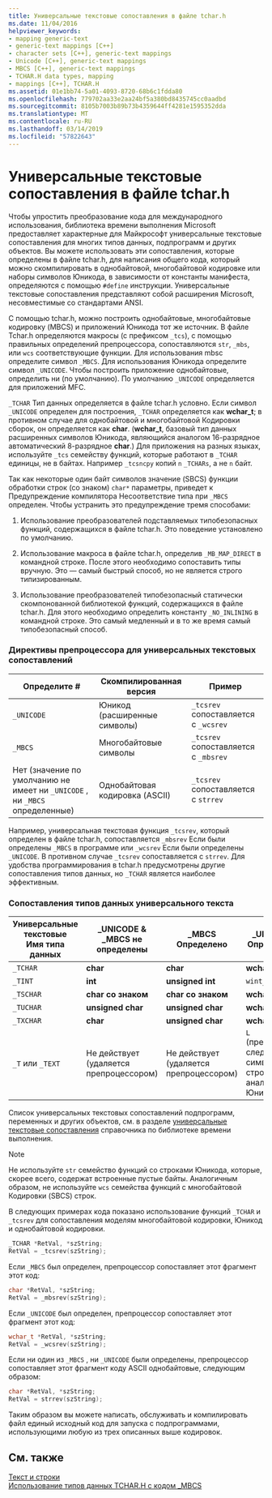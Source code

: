 ```yaml
---
title: Универсальные текстовые сопоставления в файле tchar.h
ms.date: 11/04/2016
helpviewer_keywords:
- mapping generic-text
- generic-text mappings [C++]
- character sets [C++], generic-text mappings
- Unicode [C++], generic-text mappings
- MBCS [C++], generic-text mappings
- TCHAR.H data types, mapping
- mappings [C++], TCHAR.H
ms.assetid: 01e1bb74-5a01-4093-8720-68b6c1fdda80
ms.openlocfilehash: 779702aa33e2aa24bf5a380bd8435745cc0aadbd
ms.sourcegitcommit: 8105b7003b89b73b4359644ff4281e1595352dda
ms.translationtype: MT
ms.contentlocale: ru-RU
ms.lasthandoff: 03/14/2019
ms.locfileid: "57822643"
---
```

# <a name="generic-text-mappings-in-tcharh"></a>Универсальные текстовые сопоставления в файле tchar.h

Чтобы упростить преобразование кода для международного использования, библиотека времени выполнения Microsoft предоставляет характерные для Майкрософт универсальные текстовые сопоставления для многих типов данных, подпрограмм и других объектов. Вы можете использовать эти сопоставления, которые определены в файле tchar.h, для написания общего кода, который можно скомпилировать в однобайтовой, многобайтовой кодировке или наборы символов Юникода, в зависимости от константы манифеста, определяются с помощью `#define` инструкции. Универсальные текстовые сопоставления представляют собой расширения Microsoft, несовместимые со стандартами ANSI.

С помощью tchar.h, можно построить однобайтовые, многобайтовые кодировку (MBCS) и приложений Юникода тот же источник. В файле Tchar.h определяются макросы (с префиксом `_tcs`), с помощью правильных определений препроцессора, сопоставляются `str`, `_mbs`, или `wcs` соответствующие функции. Для использования mbsc определите символ `_MBCS`. Для использования Юникода определите символ `_UNICODE`. Чтобы построить приложение однобайтовые, определить ни (по умолчанию). По умолчанию `_UNICODE` определяется для приложений MFC.

`_TCHAR` Тип данных определяется в файле tchar.h условно. Если символ `_UNICODE` определен для построения, `_TCHAR` определяется как **wchar_t**; в противном случае для однобайтовой и многобайтовой Кодировки сборок, он определяется как **char**. (**wchar_t**, базовый тип данных расширенных символов Юникода, являющийся аналогом 16-разрядное автоматический 8-разрядное **char**.) Для приложения на разных языках, используйте `_tcs` семейству функций, которые работают в `_TCHAR` единицы, не в байтах. Например `_tcsncpy` копий `n` `_TCHARs`, а не `n` байт.

Так как некоторые один байт символов значение (SBCS) функции обработки строк (со знаком) `char*` параметры, приведет к Предупреждение компилятора Несоответствие типа при `_MBCS` определен. Чтобы устранить это предупреждение тремя способами:

1. Использование преобразователей подставляемых типобезопасных функций, содержащихся в файле tchar.h. Это поведение установлено по умолчанию.

1. Использование макроса в файле tchar.h, определив `_MB_MAP_DIRECT` в командной строке. После этого необходимо сопоставить типы вручную. Это — самый быстрый способ, но не является строго типизированным.

1. Использование преобразователей типобезопасный статически скомпонованной библиотекой функций, содержащихся в файле tchar.h. Для этого необходимо определить константу `_NO_INLINING` в командной строке. Это самый медленный и в то же время самый типобезопасный способ.

### <a name="preprocessor-directives-for-generic-text-mappings"></a>Директивы препроцессора для универсальных текстовых сопоставлений

|Определите #|Скомпилированная версия|Пример|
|---------------|----------------------|-------------|
|`_UNICODE`|Юникод (расширенные символы)|`_tcsrev` сопоставляется с `_wcsrev`|
|`_MBCS`|Многобайтовые символы|`_tcsrev` сопоставляется с `_mbsrev`|
|Нет (значение по умолчанию не имеет ни `_UNICODE` , ни `_MBCS` определенные)|Однобайтовая кодировка (ASCII)|`_tcsrev` сопоставляется с `strrev`|

Например, универсальная текстовая функция `_tcsrev`, который определен в файле tchar.h, сопоставляется `_mbsrev` Если были определены `_MBCS` в программе или `_wcsrev` Если были определены `_UNICODE`. В противном случае `_tcsrev` сопоставляется с `strrev`. Для удобства программирования в tchar.h предусмотрены другие сопоставления типов данных, но `_TCHAR` является наиболее эффективным.

### <a name="generic-text-data-type-mappings"></a>Сопоставления типов данных универсального текста

|Универсальные текстовые<br /> Имя типа данных|_UNICODE &AMP;<br /> _MBCS не определены|_MBCS<br /> Определено|_UNICODE<br /> Определено|
|--------------------------------------|----------------------------------------|------------------------|---------------------------|
|`_TCHAR`|**char**|**char**|**wchar_t**|
|`_TINT`|**int**|**unsigned int**|`wint_t`|
|`_TSCHAR`|**char со знаком**|**char со знаком**|**wchar_t**|
|`_TUCHAR`|**unsigned char**|**unsigned char**|**wchar_t**|
|`_TXCHAR`|**char**|**unsigned char**|**wchar_t**|
|`_T` или `_TEXT`|Не действует (удаляется препроцессором)|Не действует (удаляется препроцессором)|`L` (преобразует следующий символ или строку в аналог в Юникоде)|

Список универсальных текстовых сопоставлений подпрограмм, переменных и других объектов, см. в разделе [универсальные текстовые сопоставления](../c-runtime-library/generic-text-mappings.md) справочника по библиотеке времени выполнения.

> [!NOTE]
>  Не используйте `str` семейство функций со строками Юникода, которые, скорее всего, содержат встроенные пустые байты. Аналогичным образом, не используйте `wcs` семейства функций с многобайтовой Кодировки (SBCS) строк.

В следующих примерах кода показано использование функций `_TCHAR` и `_tcsrev` для сопоставления моделям многобайтовой кодировки, Юникод и однобайтовой кодировки.

```cpp
_TCHAR *RetVal, *szString;
RetVal = _tcsrev(szString);
```

Если `_MBCS` был определен, препроцессор сопоставляет этот фрагмент этот код:

```cpp
char *RetVal, *szString;
RetVal = _mbsrev(szString);
```

Если `_UNICODE` был определен, препроцессор сопоставляет этот фрагмент этот код:

```cpp
wchar_t *RetVal, *szString;
RetVal = _wcsrev(szString);
```

Если ни один из `_MBCS` , ни `_UNICODE` были определены, препроцессор сопоставляет этот фрагмент коду ASCII однобайтовые, следующим образом:

```cpp
char *RetVal, *szString;
RetVal = strrev(szString);
```

Таким образом вы можете написать, обслуживать и компилировать файл единый исходный код для запуска с подпрограммами, использующими любую из трех описанных выше кодировок.

## <a name="see-also"></a>См. также

[Текст и строки](../text/text-and-strings-in-visual-cpp.md)<br/>
[Использование типов данных TCHAR.H с кодом _MBCS](../text/using-tchar-h-data-types-with-mbcs-code.md)
